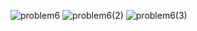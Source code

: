 ![problem6](https://github.com/user-attachments/assets/30e318be-dc95-4815-9882-0184be222df4)
![problem6(2)](https://github.com/user-attachments/assets/d2bf2797-c02a-4d04-bb13-6f27aaa9da30)
![problem6(3)](https://github.com/user-attachments/assets/b5038bf3-ea1b-4837-997d-4d42b71dcc79)

